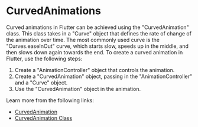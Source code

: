 # CurvedAnimations

Curved animations in Flutter can be achieved using the "CurvedAnimation" class. This class takes in a "Curve" object that defines the rate of change of the animation over time. The most commonly used curve is the "Curves.easeInOut" curve, which starts slow, speeds up in the middle, and then slows down again towards the end. To create a curved animation in Flutter, use the following steps:

1. Create a "AnimationController" object that controls the animation.
2. Create a "CurvedAnimation" object, passing in the "AnimationController" and a "Curve" object.
3. Use the "CurvedAnimation" object in the animation.

Learn more from the following links:

- [Curved­Animation](https://docs.flutter.dev/development/ui/animations/tutorial)
- [CurvedAnimation Class](https://api.flutter.dev/flutter/animation/CurvedAnimation-class.html)